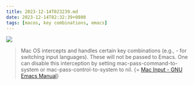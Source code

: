 ```yaml
---
title: 2023-12-14T023239.md
date: 2023-12-14T02:32:39+0800
tags: [macos, key combinations, emacs]
---
```



<div class="note-link-img-wrapper"><img src="/images/2023-12-14T023239.png"></img></div>


> Mac OS intercepts and handles certain key combinations (e.g., <command>-<SPC> for switching input languages). These will not be passed to Emacs. One can disable this interception by setting mac-pass-command-to-system or mac-pass-control-to-system to nil. {= [Mac Input - GNU Emacs Manual](http://gnu.ist.utl.pt/software/emacs/manual/html_node/Mac-Input.html)}